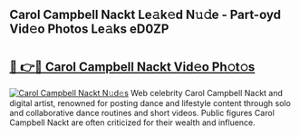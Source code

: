 ## Carol Campbell Nackt Le𝚊k𝚎d N𝚞𝚍e - Part-oyd Vid𝚎o Photos Le𝚊ks eD0ZP

# <h2><a href="http://fb0ald.evod.top/?m=Carol+Campbell+Nackt">🔗 👉🔴 Carol Campbell Nackt Vid𝚎o Ph𝚘t𝚘s</a></h2>

[![Carol Campbell Nackt N𝚞d𝚎s](https://i.imgur.com/8V9OHl7.gif)](http://fb0ald.evod.top/?m=Carol+Campbell+Nackt)
Web celebrity Carol Campbell Nackt and digital artist, renowned for posting dance and lifestyle content through solo and collaborative dance routines and short videos. Public figures Carol Campbell Nackt are often criticized for their wealth and influence. 
